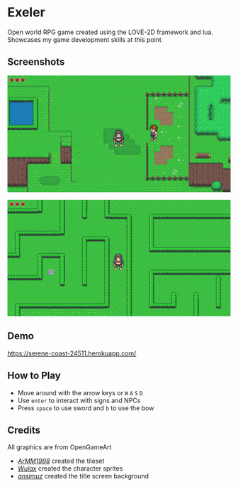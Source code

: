 # Exeler
Open world RPG game created using the LOVE-2D framework and lua.
Showcases my game development skills at this point

## Screenshots
![Screenshot1](./screenshots/Screenshot-1.png)

![Screenshot2](./screenshots/Screenshot-2.png)

## Demo
https://serene-coast-24511.herokuapp.com/

## How to Play
- Move around with the arrow keys or `W` `A` `S` `D`
- Use `enter` to interact with signs and NPCs
- Press `space` to use sword and `b` to use the bow

## Credits
All graphics are from OpenGameArt
- [_ArMM1998_](https://opengameart.org/users/armm1998) created the tileset
- [_Wulax_](https://opengameart.org/users/wulax) created the character sprites
- [_ansimuz_](https://opengameart.org/users/ansimuz) created the title screen background

